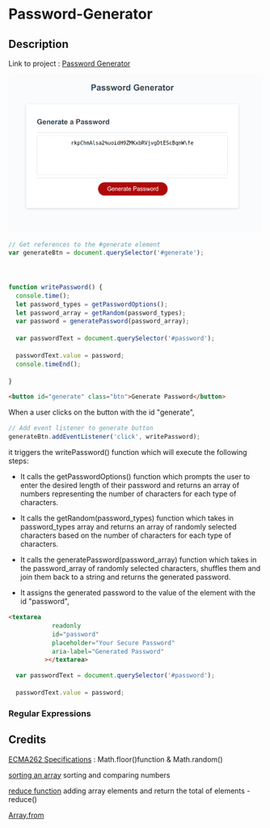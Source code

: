 # Password-Generator

## Description 

Link to project : [Password Generator](https://niwantha33.github.io/Password-Generator/)

![page](./assets/images/front-page.png)



```Javascript
// Get references to the #generate element
var generateBtn = document.querySelector('#generate');



function writePassword() {
  console.time();
  let password_types = getPasswordOptions();
  let password_array = getRandom(password_types);
  var password = generatePassword(password_array);

  var passwordText = document.querySelector('#password');

  passwordText.value = password;
  console.timeEnd();

}
```

```html
<button id="generate" class="btn">Generate Password</button>
```
When a user clicks on the button with the id "generate", 

```JavaScript
// Add event listener to generate button
generateBtn.addEventListener('click', writePassword);
```
it triggers the writePassword() function which will execute the following steps:


- It calls the getPasswordOptions() function which prompts the user to enter the desired length of their          password   and returns an array of numbers representing the number of characters for each type of characters.

-   It calls the getRandom(password_types) function which takes in password_types array and returns an array of randomly selected characters based on the number of characters for each type of characters.

-   It calls the generatePassword(password_array) function which takes in the password_array of randomly selected characters, shuffles them and join them back to a string and returns the generated password.

-   It assigns the generated password to the value of the element with the id "password",

```html
<textarea
            readonly
            id="password"
            placeholder="Your Secure Password"
            aria-label="Generated Password"
          ></textarea>
```
```JavaScript
  var passwordText = document.querySelector('#password');

  passwordText.value = password;
```

### Regular Expressions 


## Credits 
[ECMA262 Specifications](https://tc39.es/ecma262/multipage/numbers-and-dates.html#sec-math.random) : Math.floor()function & Math.random()

[sorting an array](https://developer.mozilla.org/en-US/docs/Web/JavaScript/Reference/Global_Objects/Array/sort) sorting and comparing numbers

[reduce function](https://developer.mozilla.org/en-US/docs/Web/JavaScript/Reference/Global_Objects/Array/reduce) adding array elements and return the total of elements -  reduce()

[Array.from](https://developer.mozilla.org/en-US/docs/Web/JavaScript/Reference/Global_Objects/Array/from#specifications)